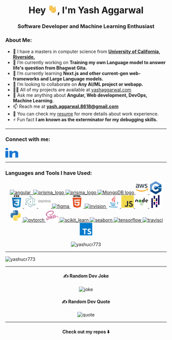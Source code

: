 <!-- Heading and Introduction -->

<h1 align="center">
    Hey <img src="https://github.com/yashUcr773/YashUcr773/blob/master/Hi.gif" width="29px">, I'm
    Yash Aggarwal
</h1>

<h3 align="center">Software Developer and Machine Learning Enthusiast</h3>
    

<!-- About me -->
<h3 align="left">About Me:</h3>

- 📖 I have a masters in computer science from **[University of California, Riverside.](https://www.ucr.edu/)**
- 🔭 I’m currently working on **Training my own Language model to answer life's question from Bhagwat Gita.**
- 🌱 I’m currently learning **Next.js and other current-gen web-frameworks and Large Language models.**
- 👯 I’m looking to collaborate on **Any AI/ML project or webapp.**
- 👨‍💻 All of my projects are available at [yashaggarwal.com](https://yashaggarwal.com)
- 💬 Ask me anything about **Angular, Web development, DevOps, Machine Learning.**
- 📫 Reach me at **yash.aggarwal.8618@gmail.com**
- 📄 You can check my [resume](https://server.yashaggarwal.com/resume) for more details about
work experience.
- ⚡ Fun fact **I am known as the exterminator for my debugging skills.**

<hr/>

<!-- Connect with Me -->

<h3 align="left">Connect with me:</h3>
<p align="left">
    <a href="https://linkedin.com/in/yash-aggarwal-dev" target="blank">
        <img align="center" src="https://github.com/yashUcr773/YashUcr773/blob/master/linked-in-alt.svg"
            alt="yash-aggarwal-dev" height="30" width="40" />
    </a>
</p>

<hr/>

<!-- Tools -->
<h3 align="left">Languages and Tools I have Used:</h3>
<!-- tool badges -->
<p align="center">
    <a href="https://angular.io" target="_blank" rel="noreferrer">
        <img src="https://angular.io/assets/images/logos/angular/angular.svg" alt="angular" width="40"
            height="40" />
    </a>
    <a href="https://react.dev/" target="_blank" rel="noreferrer">
<img src="https://cdn.freebiesupply.com/logos/large/2x/react-1-logo-svg-vector.svg" alt="" height="40">
    </a>
    <a href="https://www.prisma.io/" target="_blank" rel="noreferrer">
<img src="https://prismalens.vercel.app/header/logo-white.svg" width="40" alt="prisma_logo">
    </a>
        <a href="https://www.postgresql.org/" target="_blank" rel="noreferrer">
<img src="https://www.postgresql.org/media/img/about/press/elephant.png" width="40" alt="prisma_logo">
    </a>
        <a href="https://www.mongodb.com/" target="_blank" rel="noreferrer">
<img src="https://webimages.mongodb.com/_com_assets/cms/kuyjf3vea2hg34taa-horizontal_default_slate_blue.svg?auto=format%252Ccompress" width="40" alt="MongoDB logo" class="css-3el0ca">
    </a>
    <a href="https://aws.amazon.com" target="_blank" rel="noreferrer">
        <img src="https://raw.githubusercontent.com/devicons/devicon/master/icons/amazonwebservices/amazonwebservices-original-wordmark.svg"
            alt="aws" width="40" height="40" />
    </a>
    <a href="https://www.w3schools.com/cpp/" target="_blank" rel="noreferrer">
        <img src="https://raw.githubusercontent.com/devicons/devicon/master/icons/cplusplus/cplusplus-original.svg"
            alt="cplusplus" width="40" height="40" />
    </a>
    <a href="https://www.w3schools.com/css/" target="_blank" rel="noreferrer">
        <img src="https://raw.githubusercontent.com/devicons/devicon/master/icons/css3/css3-original-wordmark.svg"
            alt="css3" width="40" height="40" />
    </a>
    <a href="https://www.electronjs.org" target="_blank" rel="noreferrer">
        <img src="https://raw.githubusercontent.com/devicons/devicon/master/icons/electron/electron-original.svg"
            alt="electron" width="40" height="40" />
    </a>
    <a href="https://expressjs.com" target="_blank" rel="noreferrer">
        <img src="https://raw.githubusercontent.com/devicons/devicon/master/icons/express/express-original-wordmark.svg"
            alt="express" width="40" height="40" />
    </a>
    <a href="https://www.figma.com/" target="_blank" rel="noreferrer">
        <img src="https://www.vectorlogo.zone/logos/figma/figma-icon.svg" alt="figma" width="40" height="40" />
    </a>
    <a href="https://www.w3.org/html/" target="_blank" rel="noreferrer">
        <img src="https://raw.githubusercontent.com/devicons/devicon/master/icons/html5/html5-original-wordmark.svg"
            alt="html5" width="40" height="40" />
    </a>
    <a href="https://www.invisionapp.com/" target="_blank" rel="noreferrer">
        <img src="https://www.vectorlogo.zone/logos/invisionapp/invisionapp-icon.svg" alt="invision" width="40"
            height="40" />
    </a>
    <a href="https://www.java.com" target="_blank" rel="noreferrer">
        <img src="https://raw.githubusercontent.com/devicons/devicon/master/icons/java/java-original.svg" alt="java"
            width="40" height="40" />
    </a>
    <a href="https://developer.mozilla.org/en-US/docs/Web/JavaScript" target="_blank" rel="noreferrer">
        <img src="https://raw.githubusercontent.com/devicons/devicon/master/icons/javascript/javascript-original.svg"
            alt="javascript" width="40" height="40" />
    </a>
    <a href="https://nodejs.org" target="_blank" rel="noreferrer">
        <img src="https://raw.githubusercontent.com/devicons/devicon/master/icons/nodejs/nodejs-original-wordmark.svg"
            alt="nodejs" width="40" height="40" />
    </a>
    <a href="https://pandas.pydata.org/" target="_blank" rel="noreferrer">
        <img src="https://raw.githubusercontent.com/devicons/devicon/2ae2a900d2f041da66e950e4d48052658d850630/icons/pandas/pandas-original.svg"
            alt="pandas" width="40" height="40" />
    </a>
    <a href="https://www.python.org" target="_blank" rel="noreferrer">
        <img src="https://raw.githubusercontent.com/devicons/devicon/master/icons/python/python-original.svg"
            alt="python" width="40" height="40" />
    </a>
    <a href="https://pytorch.org/" target="_blank" rel="noreferrer">
        <img src="https://www.vectorlogo.zone/logos/pytorch/pytorch-icon.svg" alt="pytorch" width="40"
            height="40" />
    </a>
    <a href="https://sass-lang.com" target="_blank" rel="noreferrer">
        <img src="https://raw.githubusercontent.com/devicons/devicon/master/icons/sass/sass-original.svg" alt="sass"
            width="40" height="40" />
    </a>
    <a href="https://scikit-learn.org/" target="_blank" rel="noreferrer">
        <img src="https://upload.wikimedia.org/wikipedia/commons/0/05/Scikit_learn_logo_small.svg"
            alt="scikit_learn" width="40" height="40" />
    </a>
    <a href="https://seaborn.pydata.org/" target="_blank" rel="noreferrer">
        <img src="https://seaborn.pydata.org/_images/logo-mark-lightbg.svg" alt="seaborn" width="40" height="40" />
    </a>
    <a href="https://www.tensorflow.org" target="_blank" rel="noreferrer">
        <img src="https://www.vectorlogo.zone/logos/tensorflow/tensorflow-icon.svg" alt="tensorflow" width="40"
            height="40" />
    </a>
    <a href="https://travis-ci.org" target="_blank" rel="noreferrer">
        <img src="https://www.vectorlogo.zone/logos/travis-ci/travis-ci-icon.svg" alt="travisci" width="40"
            height="40" />
    </a>
    <a href="https://www.typescriptlang.org/" target="_blank" rel="noreferrer">
        <img src="https://raw.githubusercontent.com/devicons/devicon/master/icons/typescript/typescript-original.svg"
            alt="typescript" width="40" height="40" />
    </a>
</p>
<!-- top languages -->
<p align="center">
    <img align="center"
        src="https://github-readme-stats.vercel.app/api/top-langs?username=yashucr773&show_icons=true&locale=en&layout=compact"
        alt="yashucr773" />
</p>

<hr/>

<!-- Badges -->
<p align="left">
    <img src="https://komarev.com/ghpvc/?username=yashucr773&label=Profile%20views&color=0e75b6&style=flat"
        alt="yashucr773" />
</p>

<hr/>

<!-- Jokes -->

<div align='center'>

<h4> ✍️ Random Dev Joke</h4>

![joke](https://readme-jokes.vercel.app/api)

<h4> ✍️ Random Dev Quote</h4>

![quote](https://quotes-github-readme.vercel.app/api?type=horizontal&theme=radical)

</div>

<hr/>

<!-- footer -->
<h4 align="center">Check out my repos ⬇️ </h4>
